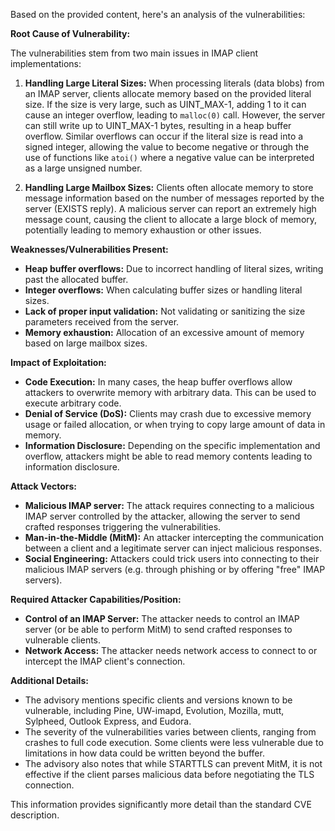 Based on the provided content, here's an analysis of the vulnerabilities:

**Root Cause of Vulnerability:**

The vulnerabilities stem from two main issues in IMAP client implementations:

1.  **Handling Large Literal Sizes:** When processing literals (data blobs) from an IMAP server, clients allocate memory based on the provided literal size. If the size is very large, such as UINT_MAX-1, adding 1 to it can cause an integer overflow, leading to `malloc(0)` call. However, the server can still write up to UINT_MAX-1 bytes, resulting in a heap buffer overflow. Similar overflows can occur if the literal size is read into a signed integer, allowing the value to become negative or through the use of functions like `atoi()` where a negative value can be interpreted as a large unsigned number.

2.  **Handling Large Mailbox Sizes:** Clients often allocate memory to store message information based on the number of messages reported by the server (EXISTS reply). A malicious server can report an extremely high message count, causing the client to allocate a large block of memory, potentially leading to memory exhaustion or other issues.

**Weaknesses/Vulnerabilities Present:**

*   **Heap buffer overflows:** Due to incorrect handling of literal sizes, writing past the allocated buffer.
*   **Integer overflows:** When calculating buffer sizes or handling literal sizes.
*   **Lack of proper input validation:** Not validating or sanitizing the size parameters received from the server.
*   **Memory exhaustion:** Allocation of an excessive amount of memory based on large mailbox sizes.

**Impact of Exploitation:**

*   **Code Execution:** In many cases, the heap buffer overflows allow attackers to overwrite memory with arbitrary data. This can be used to execute arbitrary code.
*  **Denial of Service (DoS):** Clients may crash due to excessive memory usage or failed allocation, or when trying to copy large amount of data in memory.
*  **Information Disclosure:** Depending on the specific implementation and overflow, attackers might be able to read memory contents leading to information disclosure.

**Attack Vectors:**

*   **Malicious IMAP server:** The attack requires connecting to a malicious IMAP server controlled by the attacker, allowing the server to send crafted responses triggering the vulnerabilities.
*   **Man-in-the-Middle (MitM):** An attacker intercepting the communication between a client and a legitimate server can inject malicious responses.
*   **Social Engineering:** Attackers could trick users into connecting to their malicious IMAP servers (e.g. through phishing or by offering "free" IMAP servers).

**Required Attacker Capabilities/Position:**

*   **Control of an IMAP Server:**  The attacker needs to control an IMAP server (or be able to perform MitM) to send crafted responses to vulnerable clients.
*   **Network Access:** The attacker needs network access to connect to or intercept the IMAP client's connection.

**Additional Details:**

*   The advisory mentions specific clients and versions known to be vulnerable, including Pine, UW-imapd, Evolution, Mozilla, mutt, Sylpheed, Outlook Express, and Eudora.
*   The severity of the vulnerabilities varies between clients, ranging from crashes to full code execution. Some clients were less vulnerable due to limitations in how data could be written beyond the buffer.
*   The advisory also notes that while STARTTLS can prevent MitM, it is not effective if the client parses malicious data before negotiating the TLS connection.

This information provides significantly more detail than the standard CVE description.